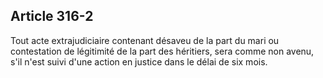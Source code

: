 Article 316-2
----
Tout acte extrajudiciaire contenant désaveu de la part du mari ou contestation
de légitimité de la part des héritiers, sera comme non avenu, s'il n'est suivi
d'une action en justice dans le délai de six mois.
